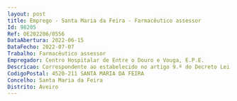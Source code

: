 ```yaml
--- 
layout: post
title: Emprego - Santa Maria da Feira - Farmacêutico assessor
Id: 98205
Ref: OE202206/0556
DataAbertura: 2022-06-15
DataFecho: 2022-07-07
Trabalho: Farmacêutico assessor
Empregador: Centro Hospitalar de Entre o Douro e Vouga, E.P.E.
Descricao: Correspondente ao estabelecido no artigo 9.º do Decreto Lei n.º 108 2017 de 30 de agosto, e no artigo 9.º Decreto Lei n.º 109 2017, de 30 de agosto.
CodigoPostal: 4520-211 SANTA MARIA DA FEIRA
Concelho: Santa Maria da Feira
Distrito: Aveiro
--- 
```

